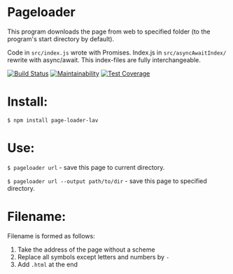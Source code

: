 # Pageloader
This program downloads the page from web to specified folder (to the program's start directory by default).

Code in `src/index.js` wrote with Promises. Index.js in `src/asyncAwaitIndex/` rewrite with async/await. This index-files are fully interchangeable.

[![Build Status](https://travis-ci.org/exces-s/project-lvl1-s168.svg?branch=master)](https://travis-ci.org/exces-s/project-lvl1-s168)
[![Maintainability](https://api.codeclimate.com/v1/badges/fc9e5e1e8d7ea431cc4a/maintainability)](https://codeclimate.com/github/exces-s/project-lvl3-s238/maintainability)
[![Test Coverage](https://api.codeclimate.com/v1/badges/fc9e5e1e8d7ea431cc4a/test_coverage)](https://codeclimate.com/github/exces-s/project-lvl3-s238/test_coverage)

# Install:

`$ npm install page-loader-lav`

# Use:
`$ pageloader url` - save this page to current directory.

`$ pageloader url --output path/to/dir` - save this page to specified directory.

# Filename:
Filename is formed as follows:
1. Take the address of the page without a scheme
2. Replace all symbols except letters and numbers by `-`
3. Add `.html` at the end

